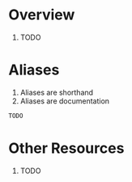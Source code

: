 # Overview

1. TODO

# Aliases

1. Aliases are shorthand
1. Aliases are documentation

```rust
TODO
```

# Other Resources

1. TODO
